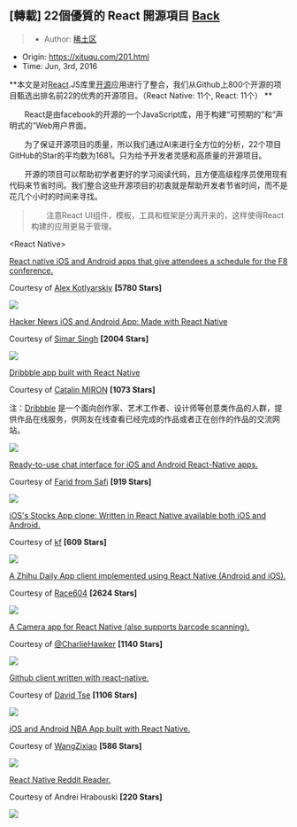 ## [轉載] 22個優質的 React 開源項目 [Back](./../post.md)

> - Author: [稀土区](https://xituqu.com/author/1)
- Origin: https://xituqu.com/201.html
- Time: Jun, 3rd, 2016

**本文是对[React](https://xituqu.com/tag/react).JS库里[开源](https://xituqu.com/tag/open-source)应用进行了整合，我们从Github上800个开源的项目甄选出排名前22的优秀的开源项目。（React Native: 11个, React: 11个）
**

&nbsp; &nbsp; &nbsp; &nbsp;React是由facebook的开源的一个JavaScript库，用于构建“可预期的”和“声明式的”Web用户界面。

&nbsp; &nbsp; &nbsp; &nbsp;为了保证开源项目的质量，所以我们通过AI来进行全方位的分析，22个项目GitHub的Star的平均数为1681。只为给予开发者灵感和高质量的开源项目。

&nbsp; &nbsp; &nbsp; &nbsp;开源的项目可以帮助初学者更好的学习阅读代码，且方便高级程序员使用现有代码来节省时间。我们整合这些开源项目的初衷就是帮助开发者节省时间，而不是花几个小时的时间来寻找。

> &nbsp; &nbsp; &nbsp; &nbsp;注意React UI组件，模板，工具和框架是分离开来的，这样使得React构建的应用更易于管理。

&lt;React Native&gt;

[React native iOS and Android apps that give attendees a schedule for the F8 conference.](https://github.com/fbsamples/f8app)

Courtesy of [Alex Kotlyarskiy](https://medium.com/u/6b836daf2d29) **[5780 Stars]**

![](./1.png)

[Hacker News iOS and Android App: Made with React Native](https://github.com/iSimar/HackerNews-React-Native)

Courtesy of [Simar Singh](https://medium.com/u/65c679c51e1c) **[2004 Stars]**

![](./2.png)

[Dribbble app built with React Native](https://github.com/catalinmiron/react-native-dribbble-app)

Courtesy of [Catalin MIRON](https://medium.com/u/4b53d99b3317) **[1073 Stars]**

注：[Dribbble](https://github.com/catalinmiron/react-native-dribbble-app) 是一个面向创作家、艺术工作者、设计师等创意类作品的人群，提供作品在线服务，供网友在线查看已经完成的作品或者正在创作的作品的交流网站。

![](./3.png)

[Ready-to-use chat interface for iOS and Android React-Native apps.](https://github.com/FaridSafi/react-native-gifted-messenger)

Courtesy of [Farid from Safi](https://medium.com/u/fea63d4e28f3) **[919 Stars]**

![](./4.png)

[iOS's Stocks App clone: Written in React Native available both iOS and Android.](https://github.com/7kfpun/FinanceReactNative)

Courtesy of [kf](https://medium.com/u/e113f0f1abc9) **[609 Stars]**

![](./5.png)

[A Zhihu Daily App client implemented using React Native (Android and iOS).](https://github.com/race604/ZhiHuDaily-React-Native)

Courtesy of [Race604](https://medium.com/u/b6daafb44ceb) **[2624 Stars]**

![](./6.png)

[A Camera app for React Native (also supports barcode scanning).](https://github.com/lwansbrough/react-native-camera)

Courtesy of [@CharlieHawker](https://twitter.com/CharlieHawker) **[1140 Stars]**

![](./7.png)

[Github client written with react-native.](https://github.com/xiekw2010/react-native-gitfeed)

Courtesy of [David Tse](https://medium.com/u/1138287b92ae) **[1106 Stars]**

![](./8.png)

[iOS and Android NBA App built with React Native.](https://github.com/wwayne/react-native-nba-app)

Courtesy of [WangZixiao](https://medium.com/u/f73d39bdfb7d) **[586 Stars]**

![](./9.png)

[React Native Reddit Reader.](https://github.com/akveo/react-native-reddit-reader)

Courtesy of Andrei Hrabouski **[220 Stars]**

![](./1.gif)
